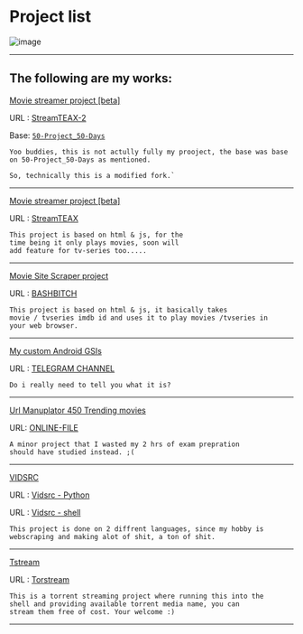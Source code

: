 # Project list 

![image](https://user-images.githubusercontent.com/95901240/211200960-2907a7f1-4e1a-4cce-bafc-5c22023f7f37.png)

<hr>

## The following are my works:

<u> Movie streamer project [beta] </u>

URL : [ StreamTEAX-2 ](/projects/streamteax2/)

Base: [`50-Project_50-Days`](https://github.com/asishgeorge/50Projects50Days/blob/master/Day17-MovieApp/script.js)

    Yoo buddies, this is not actully fully my prooject, the base was base on 50-Project_50-Days as mentioned.

    So, technically this is a modified fork.`


<hr>

<u> Movie streamer project [beta] </u>

URL : [ StreamTEAX ](/projects/streamteax/)

    This project is based on html & js, for the 
    time being it only plays movies, soon will 
    add feature for tv-series too.....

<hr>

<u> Movie Site Scraper project </u>

URL : [ BASHBITCH ](/projects/bashbitch/)

    This project is based on html & js, it basically takes 
    movie / tvseries imdb id and uses it to play movies /tvseries in 
    your web browser.

<hr>

<u> My custom Android GSIs </u>

URL : [TELEGRAM CHANNEL](https://t.me/semisapeolscgsi)

    Do i really need to tell you what it is?

<hr>

<u>Url Manuplator 450 Trending movies</u>

URL: [ ONLINE-FILE ](urlmanuplation.html)

    A minor project that I wasted my 2 hrs of exam prepration 
    should have studied instead. ;(

<hr>

<u>VIDSRC</u>

URL : [Vidsrc - Python](https://github.com/isg32/vidsrc)

URL : [Vidsrc - shell](https://github.com/isg32/vidsrc-shell)


    This project is done on 2 diffrent languages, since my hobby is  
    webscraping and making alot of shit, a ton of shit.

<hr>

<u>Tstream</u>

URL : [Torstream](https://github.com/isg32/torestream)

    This is a torrent streaming project where running this into the
    shell and providing available torrent media name, you can 
    stream them free of cost. Your welcome :)

<hr>


